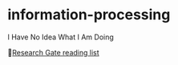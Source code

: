 # information-processing
I Have No Idea What I Am Doing

🔗[Research Gate reading list](https://www.researchgate.net/profile/Lauren-Shriver-2/savedlist)
